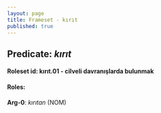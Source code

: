 ```yaml
---
layout: page
title: Frameset - kırıt
published: true
---
```

<h2>Predicate: <i>kırıt</i></h2>
<h4>Roleset id: kırıt.01 - cilveli davranışlarda bulunmak<br>
<h4>Roles:</h4>
<b>Arg-0</b>: <i>kırıtan</i>  (NOM) <br>
